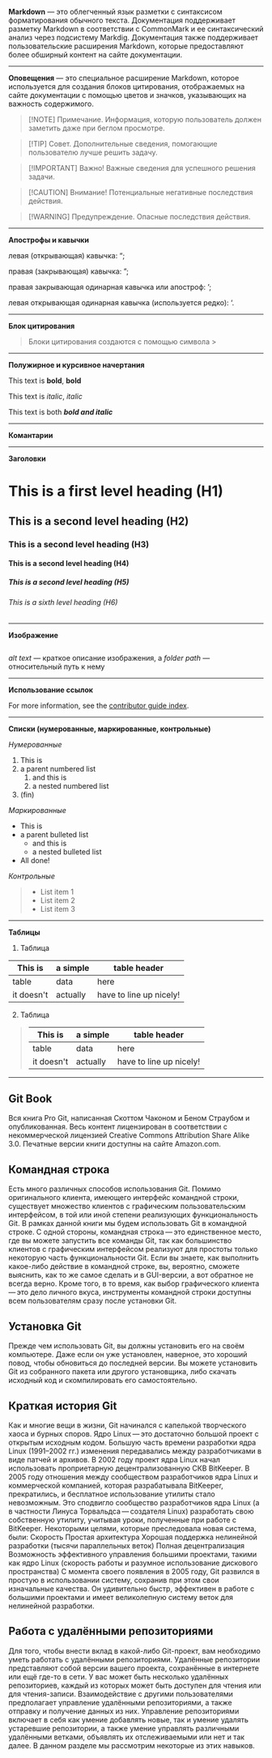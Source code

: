 **Markdown** — это облегченный язык разметки с синтаксисом форматирования обычного текста. Документация поддерживает разметку Markdown в соответствии с CommonMark и ее синтаксический анализ через подсистему Markdig. Документация также поддерживает пользовательские расширения Markdown, которые предоставляют более обширный контент на сайте документации.
___
**Оповещения** — это специальное расширение Markdown, которое используется для создания блоков цитирования, отображаемых на сайте документации с помощью цветов и значков, указывающих на важность содержимого. 
> [!NOTE] Примечание.
> Информация, которую пользователь должен заметить даже при беглом просмотре.

> [!TIP] Совет.
> Дополнительные сведения, помогающие пользователю лучше решить задачу.

> [!IMPORTANT] Важно!
> Важные сведения для успешного решения задачи.

> [!CAUTION] Внимание!
> Потенциальные негативные последствия действия.

> [!WARNING] Предупреждение.
> Опасные последствия действия.
___
**Апострофы и кавычки**

левая (открывающая) кавычка: &#8220;;

правая (закрывающая) кавычка: &#8221;;

правая закрывающая одинарная кавычка или апостроф: &#8217;;

левая открывающая одинарная кавычка (используется редко): &#8216;.
___
**Блок цитирования**

> Блоки цитирования создаются с помощью символа >
___
**Полужирное и курсивное начертания**

This text is **bold**, __bold__

This text is *italic*, _italic_

This text is both ***bold and italic***
___
**Комантарии**
<!---Документация поддерживает комментарии HTML, если необходимо закомментировать разделы статьи--->
___
**Заголовки**

# This is a first level heading (H1)

## This is a second level heading (H2)

### This is a second level heading (H3)

#### This is a second level heading (H4)

##### This is a second level heading (H5)

###### This is a sixth level heading (H6)
___
**Изображение**

![<alt text>](<folderPath>)

*alt text* — краткое описание изображения, а *folder path* — относительный путь к нему
___
**Использование ссылок**

For more information, see the [contributor guide index](https://github.com/Azure/azure-content/blob/master/contributor-guide/contributor-guide-index.md).
___
**Списки (нумерованные, маркированные, контрольные)**

*Нумерованные*
1. This is
1. a parent numbered list
   1. and this is
   1. a nested numbered list
1. (fin)

*Маркированные*
- This is
- a parent bulleted list
    - and this is
  - a nested bulleted list
- All done!

*Контрольные*
> * List item 1
> * List item 2
> * List item 3
___
**Таблицы**

1. Таблица

|This is   |a simple   |table header|
|----------|-----------|------------|
|table     |data       |here        |
|it doesn't|actually   |have to line up nicely!|

2. Таблица

>|This is   |a simple   |table header|
>|----------|-----------|------------|
>|table     |data       |here        |
>|it doesn't|actually   |have to line up nicely!|
___

## Git Book

Вся книга Pro Git, написанная Скоттом Чаконом и Беном Страубом и опубликованная. Весь контент лицензирован в соответствии с некоммерческой лицензией Creative Commons Attribution Share Alike 3.0. Печатные версии книги доступны на сайте Amazon.com.

## Командная строка

Есть много различных способов использования Git. Помимо оригинального клиента, имеющего интерфейс командной строки, существует множество клиентов с графическим пользовательским интерфейсом, в той или иной степени реализующих функциональность Git. В рамках данной книги мы будем использовать Git в командной строке. С одной стороны, командная строка — это единственное место, где вы можете запустить все команды Git, так как большинство клиентов с графическим интерфейсом реализуют для простоты только некоторую часть функциональности Git. Если вы знаете, как выполнить какое-либо действие в командной строке, вы, вероятно, сможете выяснить, как то же самое сделать и в GUI-версии, а вот обратное не всегда верно. Кроме того, в то время, как выбор графического клиента — это дело личного вкуса, инструменты командной строки доступны всем пользователям сразу после установки Git.

## Установка Git

Прежде чем использовать Git, вы должны установить его на своём компьютере. Даже если он уже установлен, наверное, это хороший повод, чтобы обновиться до последней версии. Вы можете установить Git из собранного пакета или другого установщика, либо скачать исходный код и скомпилировать его самостоятельно.

## Краткая история Git

Как и многие вещи в жизни, Git начинался с капелькой творческого хаоса и бурных споров.
Ядро Linux — это достаточно большой проект с открытым исходным кодом. Большую часть времени разработки ядра Linux (1991–2002 гг.) изменения передавались между разработчиками в виде патчей и архивов. В 2002 году проект ядра Linux начал использовать проприетарную децентрализованную СКВ BitKeeper.
В 2005 году отношения между сообществом разработчиков ядра Linux и коммерческой компанией, которая разрабатывала BitKeeper, прекратились, и бесплатное использование утилиты стало невозможным. Это сподвигло сообщество разработчиков ядра Linux (а в частности Линуса Торвальдса — создателя Linux) разработать свою собственную утилиту, учитывая уроки, полученные при работе с BitKeeper. Некоторыми целями, которые преследовала новая система, были:
Скорость
Простая архитектура
Хорошая поддержка нелинейной разработки (тысячи параллельных веток)
Полная децентрализация
Возможность эффективного управления большими проектами, такими как ядро Linux (скорость работы и разумное использование дискового пространства)
С момента своего появления в 2005 году, Git развился в простую в использовании систему, сохранив при этом свои изначальные качества. Он удивительно быстр, эффективен в работе с большими проектами и имеет великолепную систему веток для нелинейной разработки.

## Работа с удалёнными репозиториями

Для того, чтобы внести вклад в какой-либо Git-проект, вам необходимо уметь работать с удалёнными репозиториями. Удалённые репозитории представляют собой версии вашего проекта, сохранённые в интернете или ещё где-то в сети. У вас может быть несколько удалённых репозиториев, каждый из которых может быть доступен для чтения или для чтения-записи. Взаимодействие с другими пользователями предполагает управление удалёнными репозиториями, а также отправку и получение данных из них. Управление репозиториями включает в себя как умение добавлять новые, так и умение удалять устаревшие репозитории, а также умение управлять различными удалёнными ветками, объявлять их отслеживаемыми или нет и так далее. В данном разделе мы рассмотрим некоторые из этих навыков.